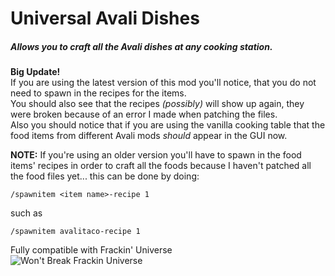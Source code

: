 # Universal Avali Dishes
##### Allows you to craft all the Avali dishes at any cooking station.

**Big Update!**   
If you are using the latest version of this mod you'll notice, that you do not need to spawn in the recipes for the items.   
You should also see that the recipes *(possibly)* will show up again, they were broken because of an error I made when patching the files.   
Also you should notice that if you are using the vanilla cooking table that the food items from different Avali mods *should* appear in the GUI now.   

**NOTE:** If you're using an older version you'll have to spawn in the food items' recipes in order to craft all the foods because I haven't patched all the food files yet... this can be done by doing:   
```
/spawnitem <item name>-recipe 1
```
such as
```
/spawnitem avalitaco-recipe 1
```

Fully compatible with Frackin' Universe   
![Won't Break Frackin Universe](https://i.imgur.com/1TfuM5F.png)
